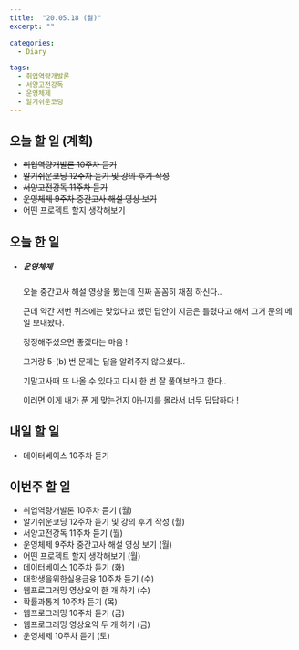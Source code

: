 ```yaml
---
title:  "20.05.18 (월)"
excerpt: ""

categories:
  - Diary

tags:
  - 취업역량개발론
  - 서양고전강독
  - 운영체제
  - 알기쉬운코딩
---
```


## 오늘 할 일 (계획)

- ~~취업역량개발론 10주차 듣기~~
- ~~알기쉬운코딩 12주차 듣기 및 강의 후기 작성~~
- ~~서양고전강독 11주차 듣기~~
- ~~운영체제 9주차 중간고사 해설 영상 보기~~
- 어떤 프로젝트 할지 생각해보기


## 오늘 한 일

- ##### 운영체제

  오늘 중간고사 해설 영상을 봤는데 진짜 꼼꼼히 채점 하신다..

  근데 약간 저번 퀴즈에는 맞았다고 했던 답안이 지금은 틀렸다고 해서 그거 문의 메일 보내놨다.

  정정해주셨으면 좋겠다는 마음 !

  그거랑 5-(b) 번 문제는 답을 알려주지 않으셨다..

  기말고사때 또 나올 수 있다고 다시 한 번 잘 풀어보라고 한다..

  이러면 이게 내가 푼 게 맞는건지 아닌지를 몰라서 너무 답답하다 !


## 내일 할 일

- 데이터베이스 10주차 듣기

## 이번주 할 일

- 취업역량개발론 10주차 듣기 (월)
- 알기쉬운코딩 12주차 듣기 및 강의 후기 작성 (월)
- 서양고전강독 11주차 듣기 (월)
- 운영체제 9주차 중간고사 해설 영상 보기 (월)
- 어떤 프로젝트 할지 생각해보기 (월)
- 데이터베이스 10주차 듣기 (화)
- 대학생을위한실용금융 10주차 듣기 (수)
- 웹프로그래밍 영상요약 한 개 하기 (수)
- 확률과통계 10주차 듣기 (목)
- 웹프로그래밍 10주차 듣기 (금)
- 웹프로그래밍 영상요약 두 개 하기 (금)
- 운영체제 10주차 듣기 (토)
